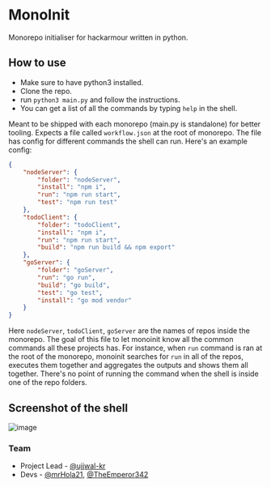 # MonoInit

Monorepo initialiser for hackarmour written in python.

## How to use

- Make sure to have python3 installed.
- Clone the repo.
- run `python3 main.py` and follow the instructions.
- You can get a list of all the commands by typing `help` in the shell.

Meant to be shipped with each monorepo (main.py is standalone) for better tooling. Expects a file called `workflow.json` at the root of monorepo. The file has config for different commands the shell can run. Here's an example config:

```json
{
    "nodeServer": {
        "folder": "nodeServer",
        "install": "npm i",
        "run": "npm run start",
        "test": "npm run test"
    },
    "todoClient": {
        "folder": "todoClient",
        "install": "npm i",
        "run": "npm run start",
        "build": "npm run build && npm export"
    },
    "goServer": {
        "folder": "goServer",
        "run": "go run",
        "build": "go build",
        "test": "go test",
        "install": "go mod vendor"
    }
}
```

Here `nodeServer`, `todoClient`, `goServer` are the names of repos inside the monorepo. The goal of this file to let monoinit know all the common commands all these projects has. For instance, when `run` command is ran at the root of the monorepo, monoinit searches for `run` in all of the repos, executes them together and aggregates the outputs and shows them all together. There's no point of running the command when the shell is inside one of the repo folders.

## Screenshot of the shell
![image](https://cdn.discordapp.com/attachments/840914901462810654/947486773821444106/unknown.png)


### Team

- Project Lead - [@ujjwal-kr](https://github.com/ujjwal-kr)
- Devs - [@mrHola21](https://github.com/mrHola21), [@TheEmperor342](https://github.com/TheEmperor342)
